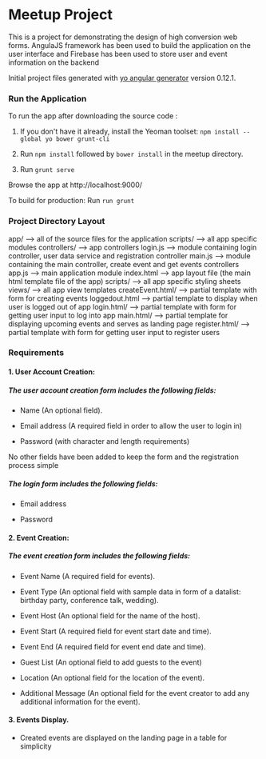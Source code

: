 # Meetup Project

This is a project for demonstrating the design of high conversion web forms. AngulaJS framework has been used to build the application on the user interface and Firebase has been used to store user and event information on the backend

Initial project files generated with [yo angular generator](https://github.com/yeoman/generator-angular)
version 0.12.1.

### Run the Application

To run the app after downloading the source code :


1. If you don't have it already, install the Yeoman toolset:
`npm install --global yo bower grunt-cli`

2. Run `npm install` followed by `bower install` in the meetup directory.
3. Run `grunt serve`

Browse the app at http://localhost:9000/

To build for production:
Run `run grunt`


### Project Directory Layout


app/                    --> all of the source files for the application
  scripts/              --> all app specific modules
    controllers/              --> app controllers
      login.js                --> module containing login controller, user data service and registration controller
      main.js                 --> module containing the main controller, create event and get events controllers
    app.js              --> main application module
  index.html            --> app layout file (the main html template file of the app)
  scripts/              --> all app specific styling sheets
  views/                --> all app view templates
    createEvent.html/         --> partial template with form for creating events
    loggedout.html            --> partial template to display when user is logged out of app
    login.html/               --> partial template with form for getting user input to log into app
    main.html/                --> partial template for displaying upcoming events and serves as landing page
    register.html/            --> partial template with form for getting user input to register users



### Requirements

#### 1. User Account Creation:

##### The user account creation form includes the following fields:

- Name (An optional field).

- Email address (A required field in order to allow the user to login in)

- Password (with character and length requirements)

No other fields have been added to keep the form and the registration process simple 

##### The login form includes the following fields:

- Email address

- Password 

#### 2. Event Creation:

##### The event creation form includes the following fields:

- Event Name (A required field for events).

- Event Type (An optional field with sample data in form of a datalist: birthday party, conference talk, wedding).

- Event Host  (An optional field for the name of the host).

- Event Start (A required field for event start date and time).

- Event End (A required field for event end date and time).

- Guest List (An optional field to add guests to the event)

- Location  (An optional field for the location of the event).

- Additional Message  (An optional field for the event creator to add any additional information for the event).


#### 3. Events Display.

- Created events are displayed on the landing page in a table for simplicity


[git]: http://git-scm.com/
[bower]: http://bower.io
[npm]: https://www.npmjs.org/
[node]: http://nodejs.org
[protractor]: https://github.com/angular/protractor
[jasmine]: http://jasmine.github.io
[karma]: http://karma-runner.github.io
[travis]: https://travis-ci.org/
[http-server]: https://github.com/nodeapps/http-server

[login]: http://stackoverflow.com/questions/27389157/firebaseauth-with-angular-user-login

[password]: https://www.firebase.com/docs/web/guide/login/password.html

[date]: https://docs.angularjs.org/api/ng/filter/date

[geo-loc]: http://stackoverflow.com/questions/6797569/get-city-name-using-geolocation
[geo-loc1]: http://stackoverflow.com/questions/30613442/angularjs-geolocation-data-update

[filtering]: http://stackoverflow.com/questions/16523076/angular-template-default-value-if-binding-null-undefined-with-filter

[dates]: http://stackoverflow.com/questions/30021133/how-do-you-save-a-date-field-in-firebase-using-angularfire

[autofill]: https://developers.google.com/web/updates/2015/06/checkout-faster-with-autofill?hl=en

[loading-ind]: https://github.com/gdi2290/angular-loading-bar